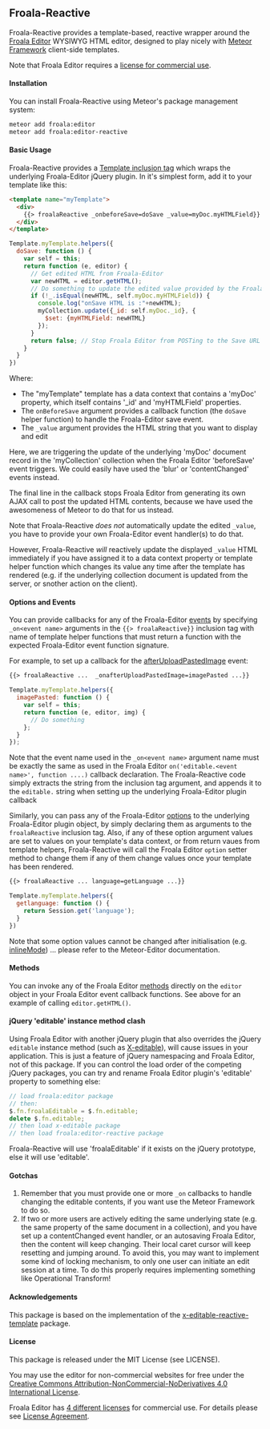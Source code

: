 ## Froala-Reactive

Froala-Reactive provides a template-based, reactive wrapper around the [Froala Editor](https://editor.froala.com/) WYSIWYG HTML editor, designed to play nicely with [Meteor Framework](https://www.meteor.com/) client-side templates.  

Note that Froala Editor requires a [license for commercial use](https://editor.froala.com/pricing).

#### Installation

You can install Froala-Reactive using Meteor's package management system:

```bash
meteor add froala:editor
meteor add froala:editor-reactive
```

#### Basic Usage

Froala-Reactive provides a [Template inclusion tag](https://github.com/meteor/meteor/blob/devel/packages/spacebars/README.md#inclusion-tags) which wraps the underlying Froala-Editor jQuery plugin.  In it's simplest form, add it to your template like this:

```html
<template name="myTemplate">
  <div>
    {{> froalaReactive _onbeforeSave=doSave _value=myDoc.myHTMLField}}
  </div>
</template>
```

```javascript
Template.myTemplate.helpers({
  doSave: function () {
    var self = this;
    return function (e, editor) {
      // Get edited HTML from Froala-Editor
      var newHTML = editor.getHTML();
      // Do something to update the edited value provided by the Froala-Editor plugin, if it has changed:
      if (!_.isEqual(newHTML, self.myDoc.myHTMLField)) {
        console.log("onSave HTML is :"+newHTML);
        myCollection.update({_id: self.myDoc._id}, {
          $set: {myHTMLField: newHTML}
        });
      }
      return false; // Stop Froala Editor from POSTing to the Save URL
    }
  }
})
```

Where:

* The "myTemplate" template has a data context that contains a 'myDoc' property, which itself contains '_id' and 'myHTMLField' properties.
* The `onBeforeSave` argument provides a callback function (the `doSave` helper function) to handle the Froala-Editor save event.
* The `_value` argument provides the HTML string that you want to display and edit

Here, we are triggering the update of the underlying 'myDoc' document record in the 'myCollection' collection when the Froala Editor 'beforeSave' event triggers.  We could easily have used the 'blur' or 'contentChanged' events instead.

The final line in the callback stops Froala Editor from generating its own AJAX call to post the updated HTML contents, because we have used the awesomeness of Meteor to do that for us instead.

Note that Froala-Reactive *does not* automatically update the edited `_value`, you
have to provide your own Froala-Editor event handler(s) to do that.

However, Froala-Reactive *will* reactively update the displayed `_value` HTML immediately if you have assigned it to a data context property or template helper function which changes its value any time after the template has rendered (e.g. if the underlying collection document is updated from the server, or snother action on the client).

#### Options and Events

You can provide callbacks for any of the Froala-Editor [events](https://editor.froala.com/events) by specifying `_on<event name>` arguments in the `{{> froalaReactive}}` inclusion tag with name of template helper functions that must return a function with the expected Froala-Editor event function signature.

For example, to set up a callback for the [afterUploadPastedImage](https://editor.froala.com/events#afterUploadPastedImage) event:

```html
{{> froalaReactive ...  _onafterUploadPastedImage=imagePasted ...}}
```

```javascript
Template.myTemplate.helpers({
  imagePasted: function () {
    var self = this;
    return function (e, editor, img) {
      // Do something
    };
  }
});  
```

Note that the event name used in the `_on<event name>` argument name must be exactly the same as used in the Froala Editor `on('editable.<event name>', function ....)` callback declaration.  The Froala-Reactive code simply extracts the <event name> string from the inclusion tag argument, and appends it to the `editable.` string when setting up the underlying Froala-Editor plugin callback

Similarly, you can pass any of the Froala-Editor [options](https://editor.froala.com/options) to the underlying Froala-Editor plugin object, by simply declaring them as arguments to the `froalaReactive` inclusion tag.  Also, if any of these option argument values are set to values on your template's data context, or from return vaues from template helpers, Froala-Reactive will call the Froala Editor `option` setter method to change them if any of them change values once your template has been rendered.  

```html
{{> froalaReactive ... language=getLanguage ...}}
```

```javascript
Template.myTemplate.helpers({
  getlanguage: function () {
    return Session.get('language');
  }
})
```

Note that some option values cannot be changed after initialisation (e.g. [inlineMode](https://editor.froala.com/options#inlineMode)) ... please refer to the Meteor-Editor documentation.

#### Methods

You can invoke any of the Froala Editor [methods](https://editor.froala.com/methods) directly on the `editor` object in your Froala Editor event callback functions.  See above for an example of calling `editor.getHTML()`.

#### jQuery 'editable' instance method clash

Using Froala Editor with another jQuery plugin that also overrides the jQuery `editable` instance method (such as [X-editable](http://vitalets.github.io/x-editable/index.html)),  will cause issues in your application.  This is just a feature of jQuery namespacing and Froala Editor, not of this package.  If you can control the load order of the competing jQuery packages, you can try and rename Froala Editor plugin's 'editable' property to something else:

```javascript
// load froala:editor package
// then:
$.fn.froalaEditable = $.fn.editable;
delete $.fn.editable;
// then load x-editable package
// then load froala:editor-reactive package
```

Froala-Reactive will use 'froalaEditable' if it exists on the jQuery prototype, else it will use 'editable'.

#### Gotchas

1. Remember that you must provide one or more `_on` callbacks to handle changing the editable contents, if you want use the Meteor Framework to do so.
2. If two or more users are actively editing the same underlying state (e.g. the same property of the same document in a collection), and you have set up a contentChanged event handler, or an autosaving Froala Editor, then the content will keep changing.  Their local caret cursor will keep resetting and jumping around.  To avoid this, you may want to implement some kind of locking mechanism, to only one user can initiate an edit session at a time.  To do this properly requires implementing something like Operational Transform!


#### Acknowledgements

This package is based on the implementation of the [x-editable-reactive-template](https://github.com/davidworkman9/x-editable-reactive-template) package.

#### License

This package is released under the MIT License (see LICENSE).

You may use the editor for non-commercial websites for free under the [Creative Commons Attribution-NonCommercial-NoDerivatives 4.0 International License](http://creativecommons.org/licenses/by-nc-nd/4.0/).

Froala Editor has [4 different licenses](http://editor.froala.com/download/) for commercial use.
For details please see [License Agreement](http://editor.froala.com/license).
